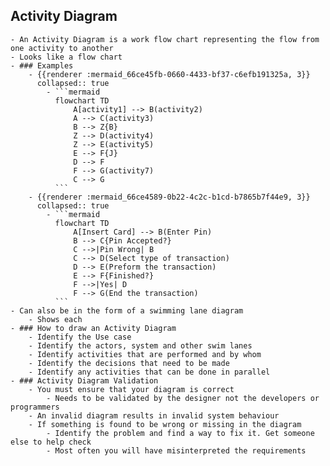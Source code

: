 ## Activity Diagram
	- An Activity Diagram is a work flow chart representing the flow from one activity to another
	- Looks like a flow chart
	- ### Examples
		- {{renderer :mermaid_66ce45fb-0660-4433-bf37-c6efb191325a, 3}}
		  collapsed:: true
			- ```mermaid
			  flowchart TD
			      A[activity1] --> B(activity2)
			      A --> C(activity3)
			      B --> Z{B}
			      Z --> D(activity4)
			      Z --> E(activity5)
			      E --> F{J}
			      D --> F
			      F --> G(activity7)
			      C --> G
			  ```
		- {{renderer :mermaid_66ce4589-0b22-4c2c-b1cd-b7865b7f44e9, 3}}
		  collapsed:: true
			- ```mermaid
			  flowchart TD
			      A[Insert Card] --> B(Enter Pin)
			      B --> C{Pin Accepted?}
			      C -->|Pin Wrong| B
			      C --> D(Select type of transaction)
			      D --> E(Preform the transaction)
			      E --> F{Finished?}
			      F -->|Yes| D
			      F --> G(End the transaction)
			  ```
	- Can also be in the form of a swimming lane diagram
		- Shows each
	- ### How to draw an Activity Diagram
		- Identify the Use case
		- Identify the actors, system and other swim lanes
		- Identify activities that are performed and by whom
		- Identify the decisions that need to be made
		- Identify any activities that can be done in parallel
	- ### Activity Diagram Validation
		- You must ensure that your diagram is correct
			- Needs to be validated by the designer not the developers or programmers
		- An invalid diagram results in invalid system behaviour
		- If something is found to be wrong or missing in the diagram
			- Identify the problem and find a way to fix it. Get someone else to help check
			- Most often you will have misinterpreted the requirements
